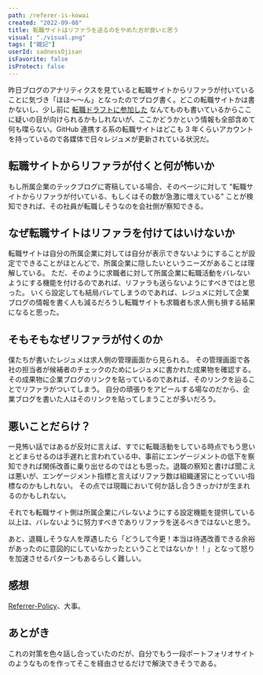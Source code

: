 ```yaml
---
path: /referer-is-kowai
created: "2022-09-08"
title: 転職サイトはリファラを送るのをやめた方が良いと思う
visual: "./visual.png"
tags: ["雑記"]
userId: sadnessOjisan
isFavorite: false
isProtect: false
---
```


昨日ブログのアナリティクスを見ていると転職サイトからリファラが付いていることに気づき「ほほ〜〜ん」となったのでブログ書く。どこの転職サイトかは書かないし、少し前に [転職ドラフトに参加した](https://blog.ojisan.io/job-draft-202209/) なんてものも書いているからここに疑いの目が向けられるかもしれないが、ここかどうかという情報も全部含めて何も喋らない。GitHub 連携する系の転職サイトはどこも 3 年くらいアカウントを持っているので各媒体で日々レジュメが更新されている状況だ。

## 転職サイトからリファラが付くと何が怖いか

もし所属企業のテックブログに寄稿している場合、そのページに対して "転職サイトからリファラが付いている、もしくはその数が急激に増えている" ことが検知できれば、その社員が転職しそうなのを会社側が察知できる。

## なぜ転職サイトはリファラを付けてはいけないか

転職サイトは自分の所属企業に対しては自分が表示できないようにすることが設定でできることがほとんどで、所属企業に隠したいというニーズがあることは理解している。
ただ、そのように求職者に対して所属企業に転職活動をバレないようにする機能を付けるのであれば、リファラも送らないようにすべきではと思った。
いくら設定しても結局バレてしまうのであれば、レジュメに対して企業ブログの情報を書く人も減るだろうし転職サイトも求職者も求人側も損する結果になると思った。

## そもそもなぜリファラが付くのか

僕たちが書いたレジュメは求人側の管理画面から見られる。
その管理画面で各社の担当者が候補者のチェックのためにレジュメに書かれた成果物を確認する。
その成果物に企業ブログのリンクを貼っているのであれば、そのリンクを辿ることでリファラがついてしまう。
自分の頑張りをアピールする場なのだから、企業ブログを書いた人はそのリンクを貼ってしまうことが多いだろう。

## 悪いことだらけ？

一見怖い話ではあるが反対に言えば、すでに転職活動をしている時点でもう思いとどまらせるのは手遅れと言われている中、事前にエンゲージメントの低下を察知できれば関係改善に乗り出せるのではとも思った。退職の察知と書けば聞こえは悪いが、エンゲージメント指標と言えばリファラ数は組織運営にとっていい指標なのかもしれない。
その点では現職において何か話し合うきっかけが生まれるのかもしれない。

それでも転職サイト側は所属企業にバレないようにする設定機能を提供している以上は、バレないように努力すべきでありリファラを送るべきではないと思う。

あと、退職しそうな人を厚遇したら「どうして今更！本当は待遇改善できる余裕があったのに意図的にしていなかったということではないか！！」となって怒りを加速させるパターンもあるらしく難しい。

## 感想

[Referrer-Policy](https://developer.mozilla.org/ja/docs/Web/HTTP/Headers/Referrer-Policy)、大事。

## あとがき

これの対策を色々話し合っていたのだが、自分でもう一段ポートフォリオサイトのようなものを作ってそこを経由させるだけで解決できそうである。
